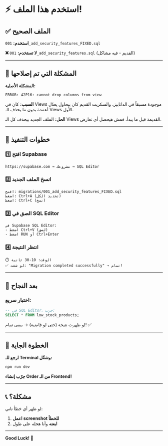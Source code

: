 # ⚡ استخدم هذا الملف!

## ✅ الملف الصحيح

**استخدم:** `001_add_security_features_FIXED.sql`

**❌ لا تستخدم:** `001_add_security_features.sql` (القديم - فيه مشاكل)

---

## 🔧 المشكلة التي تم إصلاحها

**المشكلة الأصلية:**
```
ERROR: 42P16: cannot drop columns from view
```

**السبب:**
كان في Views موجودة مسبقاً في الداتابيز، والسكربت القديم كان بيحاول يعدّل أعمدة بدون ما يحذف الـ Views الأول.

**الحل:**
الملف الجديد بيحذف كل الـ Views القديمة قبل ما يبدأ، فمش هيحصل أي تعارض.

---

## 📝 خطوات التنفيذ

### 1️⃣ افتح Supabase
```
https://supabase.com → مشروعك → SQL Editor
```

### 2️⃣ انسخ الملف الجديد
```
افتح: migrations/001_add_security_features_FIXED.sql
اضغط: Ctrl+A (تحديد الكل)
اضغط: Ctrl+C (نسخ)
```

### 3️⃣ الصق في SQL Editor
```
في Supabase SQL Editor:
- اضغط Ctrl+V (لصق)
- اضغط RUN أو Ctrl+Enter
```

### 4️⃣ انتظر النتيجة
```
⏱️ الوقت: 10-30 ثانية
✅ لو شفت: "Migration completed successfully" → تمام!
```

---

## 🎉 بعد النجاح

### اختبار سريع:
```sql
-- في SQL Editor، جرب:
SELECT * FROM low_stock_products;
```

لو ظهرت نتيجة (حتى لو فاضية) → يبقى تمام! ✅

---

## 🚀 الخطوة الجاية

**ارجع للـ Terminal وشغّل:**
```bash
npm run dev
```

**جرّب إنشاء Order من الـ Frontend!**

---

## 📞 مشكلة؟

لو ظهر أي خطأ تاني:
1. **اعمل screenshot للخطأ**
2. **ابعته** وأنا هحله على طول

---

**Good Luck! 🚀**